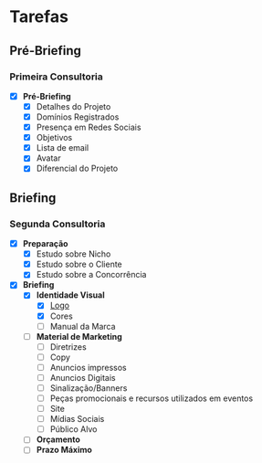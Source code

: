 # Tarefas

## Pré-Briefing

### Primeira Consultoria

- [X] **Pré-Briefing**
    - [X] Detalhes do Projeto
    - [X] Domínios Registrados
    - [X] Presença em Redes Sociais
    - [X] Objetivos
    - [X] Lista de email
    - [X] Avatar
    - [X] Diferencial do Projeto

## Briefing

### Segunda Consultoria

  - [X] **Preparação**
    - [X] Estudo sobre Nicho
    - [X] Estudo sobre o Cliente
    - [X] Estudo sobre a Concorrência

  - [X] **Briefing**
    - [X] **Identidade Visual**
      - [X] [Logo](./brand/logo-pure.png)
      - [X] Cores
      - [ ] Manual da Marca  
    - [ ] **Material de Marketing**
      - [ ] Diretrizes
      - [ ] Copy
      - [ ] Anuncios impressos
      - [ ] Anuncios Digitais
      - [ ] Sinalização/Banners
      - [ ] Peças promocionais e recursos utilizados em eventos
      - [ ] Site
      - [ ] Mídias Sociais
      - [ ] Público Alvo
    - [ ] **Orçamento**
    - [ ] **Prazo Máximo**
